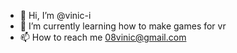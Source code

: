 - 👋 Hi, I’m @vinic-i
- 🌱 I’m currently learning how to make games for vr
- 📫 How to reach me 08vinic@gmail.com

<!---
vinic-i/vinic-i is a ✨ special ✨ repository because its `README.md` (this file) appears on your GitHub profile.
You can click the Preview link to take a look at your changes.
--->
